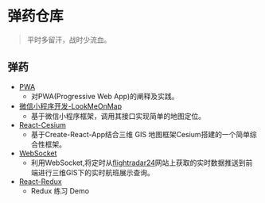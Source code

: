 # 弹药仓库

> 平时多留汗，战时少流血。

## 弹药

* [PWA](https://github.com/guzhongren/WebStudy/tree/pwa)
  * 对PWA(Progressive Web App)的阐释及实践。
* [微信小程序开发-LookMeOnMap](https://github.com/guzhongren/WebStudy/tree/weixin_lookMeOnMap)
  * 基于微信小程序框架，调用其接口实现简单的地图定位。
* [React-Cesium](https://github.com/guzhongren/WebStudy/tree/cesium)
  * 基于Create-React-App结合三维 GIS 地图框架Cesium搭建的一个简单综合性框架。
* [WebSocket](https://github.com/guzhongren/WebStudy/tree/websocket)
  * 利用WebSocket,将定时从[flightradar24](https://www.flightradar24.com/)网站上获取的实时数据推送到前端进行三维GIS下的实时航班展示查询。
* [React-Redux](https://github.com/guzhongren/WebStudy/tree/redux)
  * Redux 练习 Demo
